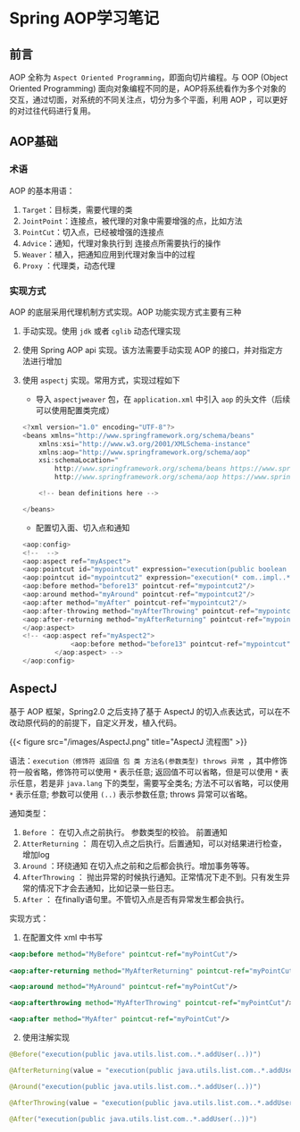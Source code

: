 # Spring AOP学习笔记


## 前言

AOP 全称为 `Aspect Oriented Programming`，即面向切片编程。与 OOP (Object Oriented Programming) 面向对象编程不同的是，AOP将系统看作为多个对象的交互，通过切面，对系统的不同关注点，切分为多个平面，利用 AOP ，可以更好的对过往代码进行复用。

## AOP基础

### 术语

AOP 的基本用语：

1. `Target`：目标类，需要代理的类
2. `JointPoint`：连接点，被代理的对象中需要增强的点，比如方法
3. `PointCut`：切入点，已经被增强的连接点
4. `Advice`：通知，代理对象执行到 连接点所需要执行的操作
5. `Weaver`：植入，把通知应用到代理对象当中的过程
6. `Proxy` ：代理类，动态代理

### 实现方式

AOP 的底层采用代理机制方式实现。AOP 功能实现方式主要有三种

1. 手动实现。使用 `jdk` 或者 `cglib` 动态代理实现

2. 使用 Spring AOP api 实现。该方法需要手动实现 AOP 的接口，并对指定方法进行增加

3. 使用 `aspectj` 实现。常用方式，实现过程如下

   - 导入 `aspectjweaver` 包，在 `application.xml` 中引入 `aop` 的头文件（后续可以使用配置类完成）

   ```java
   <?xml version="1.0" encoding="UTF-8"?>
   <beans xmlns="http://www.springframework.org/schema/beans"
       xmlns:xsi="http://www.w3.org/2001/XMLSchema-instance"
       xmlns:aop="http://www.springframework.org/schema/aop"
       xsi:schemaLocation="
           http://www.springframework.org/schema/beans https://www.springframework.org/schema/beans/spring-beans.xsd
           http://www.springframework.org/schema/aop https://www.springframework.org/schema/aop/spring-aop.xsd">
   
       <!-- bean definitions here -->
   
   </beans>
   ```

   - 配置切入面、切入点和通知

   ```java
   <aop:config>
   <!--  -->
   <aop:aspect ref="myAspect">
   <aop:pointcut id="mypointcut" expression="execution(public boolean com.cskaoyan.dao.impl.UserServiceImpl.register(String,String))"/>
   <aop:pointcut id="mypointcut2" expression="execution(* com..impl..*(..))"/>
   <aop:before method="before13" pointcut-ref="mypointcut2"/>
   <aop:around method="myAround" pointcut-ref="mypointcut2"/>
   <aop:after method="myAfter" pointcut-ref="mypointcut2"/>
   <aop:after-throwing method="myAfterThrowing" pointcut-ref="mypointcut2" throwing="myThrowable"/>
   <aop:after-returning method="myAfterReturning" pointcut-ref="mypointcut2" returning="myReturnResult"/>
   </aop:aspect>
   <!-- <aop:aspect ref="myAspect2">
               <aop:before method="before13" pointcut-ref="mypointcut"/>
           </aop:aspect> -->
   </aop:config>
   ```

## AspectJ

基于 AOP 框架，Spring2.0 之后支持了基于 AspectJ 的切入点表达式，可以在不改动原代码的的前提下，自定义开发，植入代码。

{{< figure src="/images/AspectJ.png" title="AspectJ 流程图" >}}

语法：`execution（修饰符 返回值 包 类 方法名(参数类型) throws 异常 `，其中修饰符一般省略，修饰符可以使用 `*` 表示任意; 返回值不可以省略，但是可以使用 `*` 表示任意，若是非 `java.lang` 下的类型，需要写全类名; 方法不可以省略，可以使用 `*` 表示任意; 参数可以使用 `(..)` 表示参数任意; throws 异常可以省略。

通知类型：

1. `Before` ： 在切入点之前执行。 参数类型的校验。 前置通知
2. `AtterReturning` ： 周在切入点之后执行。后置通知，可以对结果进行检查，增加log
3. `Around` ：环绕通知 在切入点之前和之后都会执行。增加事务等等。
4. `AfterThrowing` ：  抛出异常的时候执行通知。正常情况下走不到。只有发生异常的情况下才会去通知，比如记录一些日志。
5. `After` ： 在finally语句里。不管切入点是否有异常发生都会执行。

实现方式：

1. 在配置文件 xml 中书写

```xml
<aop:before method="MyBefore" pointcut-ref="myPointCut"/>
    
<aop:after-returning method="MyAfterReturning" pointcut-ref="myPointCut"/>

<aop:around method="MyAround" pointcut-ref="myPointCut"/>

<aop:afterthrowing method="MyAfterThrowing" pointcut-ref="myPointCut"/>

<aop:after method="MyAfter" pointcut-ref="myPointCut"/>
```

2. 使用注解实现

```java
@Before("execution(public java.utils.list.com..*.addUser(..))")

@AfterReturning(value = "execution(public java.utils.list.com..*.addUser(..))"", returning = "res)

@Around("execution(public java.utils.list.com..*.addUser(..))")

@AfterThrowing(value = "execution(public java.utils.list.com..*.addUser(..))", throwing = "exception")

@After("execution(public java.utils.list.com..*.addUser(..))")
```


